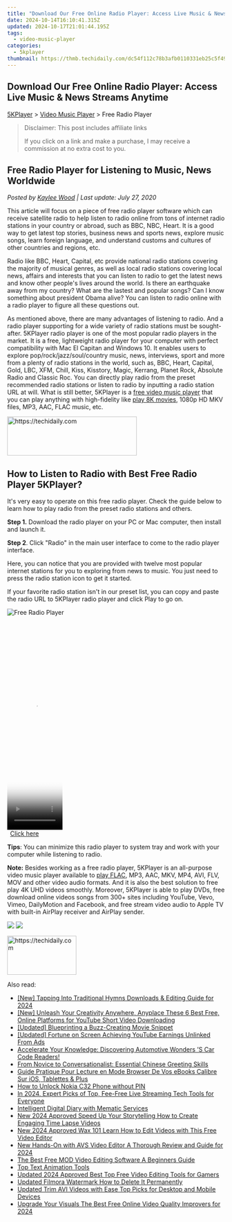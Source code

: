 ```yaml
---
title: "Download Our Free Online Radio Player: Access Live Music & News Streams Anytime"
date: 2024-10-14T16:10:41.315Z
updated: 2024-10-17T21:01:44.195Z
tags:
  - video-music-player
categories:
  - 5kplayer
thumbnail: https://thmb.techidaily.com/dc54f112c78b3afb0110331eb25c5f493a4d3b2149d6ee352dfe8394d4845198.jpg
---
```


## Download Our Free Online Radio Player: Access Live Music & News Streams Anytime

[5KPlayer](https://tools.techidaily.com/5kplayer/products/) \> [Video Music Player](https://tools.techidaily.com/5kplayer/video-music-player/) \> Free Radio Player

>  Disclaimer: This post includes affiliate links
>
>  If you click on a link and make a purchase, I may receive a commission at no extra cost to you.
>

## Free Radio Player for Listening to Music, News Worldwide

 _Posted by [Kaylee Wood](https://www.quora.com/profile/Amanda-Hu-21) | Last update: July 27, 2020_

This article will focus on a piece of free radio player software which can receive satellite radio to help listen to radio online from tons of internet radio stations in your country or abroad, such as BBC, NBC, Heart. It is a good way to get latest top stories, business news and sports news, explore music songs, learn foreign language, and understand customs and cultures of other countries and regions, etc.

Radio like BBC, Heart, Capital, etc provide national radio stations covering the majority of musical genres, as well as local radio stations covering local news, affairs and interests that you can listen to radio to get the latest news and know other people's lives around the world. Is there an earthquake away from my country? What are the lastest and popular songs? Can I know something about president Obama alive? You can listen to radio online with a radio player to figure all these questions out.

As mentioned above, there are many advantages of listening to radio. And a radio player supporting for a wide variety of radio stations must be sought-after. 5KPlayer radio player is one of the most popular radio players in the market. It is a free, lightweight radio player for your computer with perfect compatibility with Mac El Capitan and Windows 10\. It enables users to explore pop/rock/jazz/soul/country music, news, interviews, sport and more from a plenty of radio stations in the world, such as, BBC, Heart, Capital, Gold, LBC, XFM, Chill, Kiss, Kisstory, Magic, Kerrang, Planet Rock, Absolute Radio and Classic Roc. You can directly play radio from the preset recommended radio stations or listen to radio by inputting a radio station URL at will. What is still better, 5KPlayer is a [free video music player](https://tools.techidaily.com/5kplayer/video-music-player/) that you can play anything with high-fidelity like [play 8K movies](https://tools.techidaily.com/5kplayer/video-music-player/), 1080p HD MKV files, MP3, AAC, FLAC music, etc.

<!-- affiliate ads begin -->
<a href="https://aligracehair.sjv.io/c/5597632/1934183/19272" target="_top" id="1934183">
  <img src="//a.impactradius-go.com/display-ad/19272-1934183" border="0" alt="https://techidaily.com" width="300" height="90"/>
</a>
<img height="0" width="0" src="https://aligracehair.sjv.io/i/5597632/1934183/19272" style="position:absolute;visibility:hidden;" border="0" />
<!-- affiliate ads end -->

## How to Listen to Radio with Best Free Radio Player 5KPlayer?

It's very easy to operate on this free radio player. Check the guide below to learn how to play radio from the preset radio stations and others.

**Step 1.** Download the radio player on your PC or Mac computer, then install and launch it.

**Step 2**. Click "Radio" in the main user interface to come to the radio player interface.

Here, you can notice that you are provided with twelve most popular internet stations for you to exploring from news to music. You just need to press the radio station icon to get it started.

If your favorite radio station isn't in our preset list, you can copy and paste the radio URL to 5KPlayer radio player and click Play to go on. 

![Free Radio Player](https://www.5kplayer.com/video-music-player/img/play-m3u8-files.jpg) 

<!-- affiliate ads begin -->
<span id="1975555">
					<video width="128" height="480" style="cursor:pointer"
           poster="//a.impactradius-go.com/display-clicktoplayimage/1975555.png"
           onclick="if(!this.playClicked){this.play();this.setAttribute('controls',true);this.playClicked=true;}">
	   <source src="//a.impactradius-go.com/display-ad/22993-1975555">
	   <img src="//a.impactradius-go.com/display-clicktoplayimage/1975555.png" style="border: none; height: 100%; width: 100%; object-fit: contain">
	</video>
	<div style="width:80px;text-align:center"><a href="javascript:window.open(decodeURIComponent('https%3A%2F%2Fhomestyler.sjv.io%2Fc%2F5597632%2F1975555%2F22993'), '_blank');void(0);">Click here</a></div>
</span>
<img height="0" width="0" src="https://imp.pxf.io/i/5597632/1975555/22993" style="position:absolute;visibility:hidden;" border="0" />
<!-- affiliate ads end -->

**Tips**: You can minimize this radio player to system tray and work with your computer while listening to radio.

**Note:** Besides working as a free radio player, 5KPlayer is an all-purpose video music player available to [play FLAC](https://tools.techidaily.com/5kplayer/video-music-player/), MP3, AAC, MKV, MP4, AVI, FLV, MOV and other video audio formats. And it is also the best solution to free play 4K UHD videos smoothly. Moreover, 5KPlayer is able to play DVDs, free download online videos songs from 300+ sites including YouTube, Vevo, Vimeo, DailyMotion and Facebook, and free stream video audio to Apple TV with built-in AirPlay receiver and AirPlay sender.

[![](https://www.5kplayer.com/video-music-player/../button/freedownwhitewin.png)](https://tools.techidaily.com/5kplayer/products/) [![](https://www.5kplayer.com/video-music-player/../button/freedownbackmac.png)](https://tools.techidaily.com/5kplayer/products/)

<!-- affiliate ads begin -->
<a href="https://aligracehair.sjv.io/c/5597632/2135410/19272" target="_top" id="2135410">
  <img src="//a.impactradius-go.com/display-ad/19272-2135410" border="0" alt="https://techidaily.com" width="160" height="90"/>
</a>
<img height="0" width="0" src="https://aligracehair.sjv.io/i/5597632/2135410/19272" style="position:absolute;visibility:hidden;" border="0" />
<!-- affiliate ads end -->

<ins class="adsbygoogle"
     style="display:block"
     data-ad-format="autorelaxed"
     data-ad-client="ca-pub-7571918770474297"
     data-ad-slot="1223367746"></ins>

<ins class="adsbygoogle"
     style="display:block"
     data-ad-client="ca-pub-7571918770474297"
     data-ad-slot="8358498916"
     data-ad-format="auto"
     data-full-width-responsive="true"></ins>

<span class="atpl-alsoreadstyle">Also read:</span>
<div><ul>
<li><a href="https://fox-glue.techidaily.com/new-tapping-into-traditional-hymns-downloads-and-editing-guide-for-2024/"><u>[New] Tapping Into Traditional Hymns Downloads & Editing Guide for 2024</u></a></li>
<li><a href="https://youtube-tips.techidaily.com/nleash-your-creativity-anywhere-anyplace-these-6-best-free-online-platforms-for-youtube-short-video-downloading/"><u>[New] Unleash Your Creativity Anywhere, Anyplace These 6 Best Free, Online Platforms for YouTube Short Video Downloading</u></a></li>
<li><a href="https://extra-information.techidaily.com/updated-blueprinting-a-buzz-creating-movie-snippet/"><u>[Updated] Blueprinting a Buzz-Creating Movie Snippet</u></a></li>
<li><a href="https://facebook-record-videos.techidaily.com/updated-fortune-on-screen-achieving-youtube-earnings-unlinked-from-ads/"><u>[Updated] Fortune on Screen Achieving YouTube Earnings Unlinked From Ads</u></a></li>
<li><a href="https://buynow-info.techidaily.com/accelerate-your-knowledge-discovering-automotive-wonders-s-car-code-readers/"><u>Accelerate Your Knowledge: Discovering Automotive Wonders ’S Car Code Readers!</u></a></li>
<li><a href="https://mondly-stories.techidaily.com/from-novice-to-conversationalist-essential-chinese-greeting-skills/"><u>From Novice to Conversationalist: Essential Chinese Greeting Skills</u></a></li>
<li><a href="https://discover-bits.techidaily.com/guide-pratique-pour-lecture-en-mode-browser-de-vos-ebooks-calibre-sur-ios-tablettes-and-plus/"><u>Guide Pratique Pour Lecture en Mode Browser De Vos eBooks Calibre Sur iOS, Tablettes & Plus</u></a></li>
<li><a href="https://easy-unlock-android.techidaily.com/how-to-unlock-nokia-c32-phone-without-pin-by-drfone-android/"><u>How to Unlock Nokia C32 Phone without PIN</u></a></li>
<li><a href="https://some-knowledge.techidaily.com/in-2024-expert-picks-of-top-fee-free-live-streaming-tech-tools-for-everyone/"><u>In 2024, Expert Picks of Top, Fee-Free Live Streaming Tech Tools for Everyone</u></a></li>
<li><a href="https://extra-information.techidaily.com/intelligent-digital-diary-with-mematic-services/"><u>Intelligent Digital Diary with Mematic Services</u></a></li>
<li><a href="https://video-ai-editor.techidaily.com/new-2024-approved-speed-up-your-storytelling-how-to-create-engaging-time-lapse-videos/"><u>New 2024 Approved Speed Up Your Storytelling How to Create Engaging Time Lapse Videos</u></a></li>
<li><a href="https://video-ai-editor.techidaily.com/new-2024-approved-wax-101-learn-how-to-edit-videos-with-this-free-video-editor/"><u>New 2024 Approved Wax 101 Learn How to Edit Videos with This Free Video Editor</u></a></li>
<li><a href="https://video-ai-editor.techidaily.com/new-hands-on-with-avs-video-editor-a-thorough-review-and-guide-for-2024/"><u>New Hands-On with AVS Video Editor A Thorough Review and Guide for 2024</u></a></li>
<li><a href="https://video-ai-editor.techidaily.com/the-best-free-mod-video-editing-software-a-beginners-guide/"><u>The Best Free MOD Video Editing Software A Beginners Guide</u></a></li>
<li><a href="https://video-ai-editor.techidaily.com/top-text-animation-tools/"><u>Top Text Animation Tools</u></a></li>
<li><a href="https://video-ai-editor.techidaily.com/updated-2024-approved-best-top-free-video-editing-tools-for-gamers/"><u>Updated 2024 Approved Best Top Free Video Editing Tools for Gamers</u></a></li>
<li><a href="https://video-ai-editor.techidaily.com/updated-filmora-watermark-how-to-delete-it-permanently/"><u>Updated Filmora Watermark How to Delete It Permanently</u></a></li>
<li><a href="https://video-ai-editor.techidaily.com/updated-trim-avi-videos-with-ease-top-picks-for-desktop-and-mobile-devices/"><u>Updated Trim AVI Videos with Ease Top Picks for Desktop and Mobile Devices</u></a></li>
<li><a href="https://video-ai-editor.techidaily.com/upgrade-your-visuals-the-best-free-online-video-quality-improvers-for-2024/"><u>Upgrade Your Visuals The Best Free Online Video Quality Improvers for 2024</u></a></li>
</ul></div>

